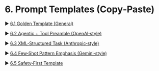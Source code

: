 # 6. Prompt Templates (Copy‑Paste)

▶ [6.1 Golden Template (General)](6.1_Golden_Template_General.md)

▶ [6.2 Agentic + Tool Preamble (OpenAI‑style)](6.2_Agentic_Tool_Preamble.md)

▶ [6.3 XML‑Structured Task (Anthropic‑style)](6.3_XML_Structured_Anthropic.md)

▶ [6.4 Few‑Shot Pattern Emphasis (Gemini‑style)](6.4_Few_Shot_Pattern_Gemini.md)

▶ [6.5 Safety‑First Template](6.5_Safety_First_Template.md)